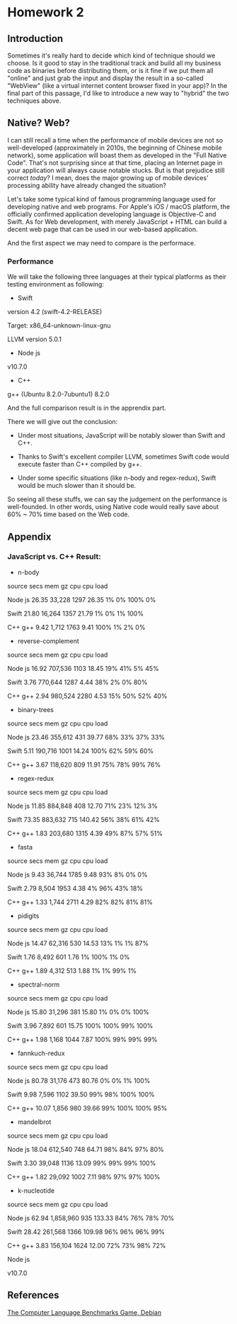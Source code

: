 # Homework 2
## Introduction

Sometimes it's really hard to decide which kind of technique should we choose. Is it good to stay in the traditional track
and build all my business code as binaries before distributing them, or is it fine if we put them all "online" and just grab the
input and display the result in a so-called "WebView" (like a virtual internet content browser fixed in your app)? In the final part
of this passage, I'd like to introduce a new way to "hybrid" the two techniques above.

## Native? Web?

I can still recall a time when the performance of mobile devices are not so well-developed (approximately in 2010s, the beginning
of Chinese mobile network), some application will boast them as developed in the "Full Native Code". That's not surprising since
at that time, placing an Internet page in your application will always cause notable stucks. But is that prejudice still correct *today*?  I mean, does the major growing up of mobile devices' processing ability have already changed the situation?

Let's take some typical kind of famous programming language used for developing native and web programs.
For Apple's iOS / macOS platform, the officially confirmed application developing language is Objective-C and Swift.
As for Web development, with merely JavaScript + HTML can build a decent web page that can be used in our web-based application.

And the first aspect we may need to compare is the performace.

### Performance

We will take the following three languages at their typical platforms as their testing environment as following:

 * Swift
 
 version 4.2 (swift-4.2-RELEASE)
 
 Target: x86_64-unknown-linux-gnu
 
 LLVM version 5.0.1

 * Node js
 
 v10.7.0

 * C++
 
 g++ (Ubuntu 8.2.0-7ubuntu1) 8.2.0

And the full comparison result is in the apprendix part.

There we will give out the conclusion:

* Under most situations, JavaScript will be notably slower than Swift and C++.

* Thanks to Swift's excellent compiler LLVM, sometimes Swift code would execute faster than C++ compiled by g++.

* Under some specific situations (like n-body and regex-redux), Swift would be much slower than it should be.

So seeing all these stuffs, we can say the judgement on the performance is well-founded.
In other words, using Native code would really save about 60% ~ 70% time based on the Web code.


## Appendix

### JavaScript vs. C++ Result:

 * n-body

source    secs    mem    gz    cpu    cpu load

Node js    26.35    33,228    1297    26.35    1% 0% 100% 0%

Swift    21.80    16,264    1357    21.79    1% 0% 1% 100%

C++ g++    9.42    1,712    1763    9.41    100% 1% 2% 0%

 * reverse-complement

source    secs    mem    gz    cpu    cpu load

Node js    16.92    707,536    1103    18.45    19% 41% 5% 45%

Swift    3.76    770,644    1287    4.44    38% 2% 0% 80%

C++ g++    2.94    980,524    2280    4.53    15% 50% 52% 40%

 * binary-trees

source    secs    mem    gz    cpu    cpu load

Node js    23.46    355,612    431    39.77    68% 33% 37% 33%

Swift    5.11    190,716    1001    14.24    100% 62% 59% 60%

C++ g++    3.67    118,620    809    11.91    75% 78% 99% 76%

 * regex-redux

source    secs    mem    gz    cpu    cpu load

Node js    11.85    884,848    408    12.70    71% 23% 12% 3%

Swift    73.35    883,632    715    140.42    56% 38% 61% 42%

C++ g++    1.83    203,680    1315    4.39    49% 87% 57% 51%

 * fasta

source    secs    mem    gz    cpu    cpu load

Node js    9.43    36,744    1785    9.48    93% 8% 0% 0%

Swift    2.79    8,504    1953    4.38    4% 96% 43% 18%

C++ g++    1.33    1,744    2711    4.29    82% 82% 81% 81%

 * pidigits

source    secs    mem    gz    cpu    cpu load

Node js    14.47    62,316    530    14.53    13% 1% 1% 87%

Swift    1.76    8,492    601    1.76    1% 100% 1% 0%

C++ g++    1.89    4,312    513    1.88    1% 1% 99% 1%

 * spectral-norm

source    secs    mem    gz    cpu    cpu load

Node js    15.80    31,296    381    15.80    1% 0% 0% 100%

Swift    3.96    7,892    601    15.75    100% 100% 99% 100%

C++ g++    1.98    1,168    1044    7.87    100% 99% 99% 99%

 * fannkuch-redux

source    secs    mem    gz    cpu    cpu load

Node js    80.78    31,176    473    80.76    0% 0% 1% 100%

Swift    9.98    7,596    1102    39.50    99% 98% 100% 100%

C++ g++    10.07    1,856    980    39.66    99% 100% 100% 95%

 * mandelbrot

source    secs    mem    gz    cpu    cpu load

Node js    18.04    612,540    748    64.71    98% 84% 97% 80%

Swift    3.30    39,048    1136    13.09    99% 99% 99% 100%

C++ g++    1.82    29,092    1002    7.11    98% 97% 97% 100%

 * k-nucleotide

source    secs    mem    gz    cpu    cpu load

Node js    62.94    1,858,960    935    133.33    84% 76% 78% 70%

Swift    28.42    261,568    1366    109.98    96% 96% 96% 99%

C++ g++    3.83    156,104    1624    12.00    72% 73% 98% 72%

Node js

v10.7.0





## References

[The Computer Language Benchmarks Game, Debian](https://benchmarksgame-team.pages.debian.net/benchmarksgame/)
